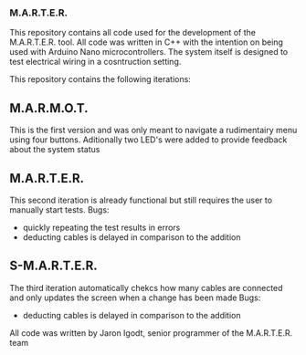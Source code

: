 ### M.A.R.T.E.R.
This repository contains all code used for the development of the M.A.R.T.E.R. tool. All code was written in C++ with the intention on being used with Arduino Nano microcontrollers. The system itself is designed to test electrical wiring in a cosntruction setting.

This repository contains the following iterations:

## M.A.R.M.O.T. 
This is the first version and was only meant to navigate a rudimentairy menu using four buttons. Aditionally two LED's were added to provide feedback about the system status

## M.A.R.T.E.R.
This second iteration is already functional but still requires the user to manually start tests.
Bugs:
- quickly repeating the test results in errors
- deducting cables is delayed in comparison to the addition

## S-M.A.R.T.E.R.
The third iteration automatically chekcs how many cables are connected and only updates the screen when a change has been made
Bugs:
- deducting cables is delayed in comparison to the addition

All code was written by Jaron Igodt, senior programmer of the M.A.R.T.E.R. team



